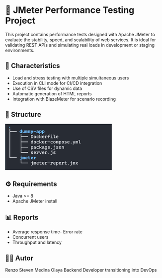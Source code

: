 
# 🧪  JMeter Performance Testing Project

This project contains performance tests designed with Apache JMeter to evaluate the stability, speed, and scalability of web services. It is ideal for validating REST APIs and simulating real loads in development or staging environments.
## 🚀 Characteristics

- Load and stress testing with multiple simultaneous users
- Execution in CLI mode for CI/CD integration
- Use of CSV files for dynamic data
- Automatic generation of HTML reports
- Integration with BlazeMeter for scenario recording

## 📁 Structure
![view structure of directory](./assets/img.png)


## ⚙️ Requirements
- Java >= 8
- Apache JMeter install



## 📊  Reports

- Average response time- Error rate
- Concurrent users
- Throughput and latency
## 👨‍💻 Autor

Renzo Steven Medina Olaya
Backend Developer transitioning into DevOps

